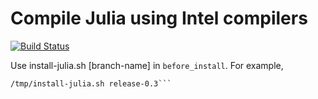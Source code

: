 # Compile Julia using Intel compilers
[![Build Status](https://travis-ci.org/sunoru/julia-icc-travis.svg?branch=master)](https://travis-ci.org/sunoru/julia-icc-travis)

Use install-julia.sh [branch-name] in `before_install`. For example,
```wget -q -O /tmp/install-julia.sh "https://raw.githubusercontent.com/sunoru/julia-icc-travis/master/install-julia.sh" \\
/tmp/install-julia.sh release-0.3```

